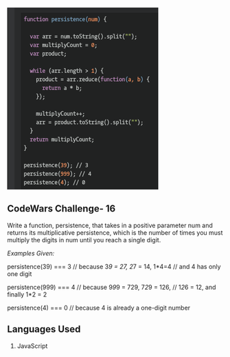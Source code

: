 ![.:Persistent Bugger..:.](codeWars16.png)

## CodeWars Challenge- 16

Write a function, persistence, that takes in a positive parameter num and returns its multiplicative persistence, which is the number of times you must multiply the digits in num until you reach a single digit.

*Examples Given:*

persistence(39) === 3 // because 3*9 = 27, 2*7 = 14, 1*4=4
                      // and 4 has only one digit

persistence(999) === 4 // because 9*9*9 = 729, 7*2*9 = 126,
                       // 1*2*6 = 12, and finally 1*2 = 2

persistence(4) === 0 // because 4 is already a one-digit number

## Languages Used

1. JavaScript

